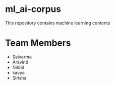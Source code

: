 # ml_ai-corpus
This repository contains machine learning contents

# Team Members
- Saivarma
- Aravind
- Nikhil
- kavya 
- Sirisha 
